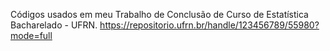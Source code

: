 Códigos usados em meu Trabalho de Conclusão de Curso de Estatística Bacharelado - UFRN. 
https://repositorio.ufrn.br/handle/123456789/55980?mode=full
